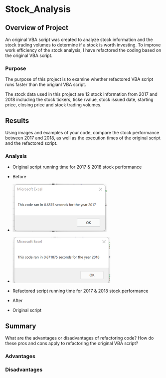 # Stock_Analysis

## Overview of Project
An original VBA script was created to analyze stock information and the stock trading volumes to determine if a stock is worth investing. To improve work efficiency of the stock analysis, I have refactored the coding based on the original VBA script. 

### Purpose
The purpose of this project is to examine whether refactored VBA script runs faster than the origianl VBA script.

The stock data used in this project are 12 stock information from 2017 and 2018 including the stock tickers, ticke rvalue, stock issued date, starting price, closing price and stock trading volumes. 

## Results

Using images and examples of your code, compare the stock performance between 2017 and 2018, as well as the execution times of the original script and the refactored script.

### Analysis
 - Original script running time for 2017 & 2018 stock performance
 -  Before
 -  ![](Resources/Original_scirpt_2017.png)
 -  ![](Resources/Original_scirpt_2018.png)
 - Refactored script running time for 2017 & 2018 stock performance
 -  After

 - Original script
    


## Summary

What are the advantages or disadvantages of refactoring code?
How do these pros and cons apply to refactoring the original VBA script?
### Advantages
### Disadvantages
